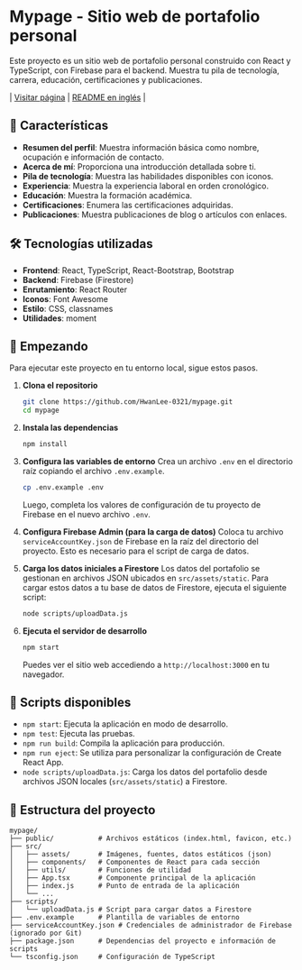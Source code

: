 # Mypage - Sitio web de portafolio personal

Este proyecto es un sitio web de portafolio personal construido con React y TypeScript, con Firebase para el backend. Muestra tu pila de tecnología, carrera, educación, certificaciones y publicaciones.

| [Visitar página](https://hwanlee-page.web.app/) | [README en inglés](https://github.com/HwanLee-0321/mypage/blob/main/README.md) |

## 🌟 Características

- **Resumen del perfil**: Muestra información básica como nombre, ocupación e información de contacto.
- **Acerca de mí**: Proporciona una introducción detallada sobre ti.
- **Pila de tecnología**: Muestra las habilidades disponibles con iconos.
- **Experiencia**: Muestra la experiencia laboral en orden cronológico.
- **Educación**: Muestra la formación académica.
- **Certificaciones**: Enumera las certificaciones adquiridas.
- **Publicaciones**: Muestra publicaciones de blog o artículos con enlaces.

## 🛠️ Tecnologías utilizadas

- **Frontend**: React, TypeScript, React-Bootstrap, Bootstrap
- **Backend**: Firebase (Firestore)
- **Enrutamiento**: React Router
- **Iconos**: Font Awesome
- **Estilo**: CSS, classnames
- **Utilidades**: moment

## 🚀 Empezando

Para ejecutar este proyecto en tu entorno local, sigue estos pasos.

1.  **Clona el repositorio**
    ```bash
    git clone https://github.com/HwanLee-0321/mypage.git
    cd mypage
    ```

2.  **Instala las dependencias**
    ```bash
    npm install
    ```

3.  **Configura las variables de entorno**
    Crea un archivo `.env` en el directorio raíz copiando el archivo `.env.example`.
    ```bash
    cp .env.example .env
    ```
    Luego, completa los valores de configuración de tu proyecto de Firebase en el nuevo archivo `.env`.

4.  **Configura Firebase Admin (para la carga de datos)**
    Coloca tu archivo `serviceAccountKey.json` de Firebase en la raíz del directorio del proyecto. Esto es necesario para el script de carga de datos.

5.  **Carga los datos iniciales a Firestore**
    Los datos del portafolio se gestionan en archivos JSON ubicados en `src/assets/static`. Para cargar estos datos a tu base de datos de Firestore, ejecuta el siguiente script:
    ```bash
    node scripts/uploadData.js
    ```

6.  **Ejecuta el servidor de desarrollo**
    ```bash
    npm start
    ```
    Puedes ver el sitio web accediendo a `http://localhost:3000` en tu navegador.

## 📜 Scripts disponibles

- `npm start`: Ejecuta la aplicación en modo de desarrollo.
- `npm test`: Ejecuta las pruebas.
- `npm run build`: Compila la aplicación para producción.
- `npm run eject`: Se utiliza para personalizar la configuración de Create React App.
- `node scripts/uploadData.js`: Carga los datos del portafolio desde archivos JSON locales (`src/assets/static`) a Firestore.

## 📁 Estructura del proyecto

```
mypage/
├── public/           # Archivos estáticos (index.html, favicon, etc.)
├── src/
│   ├── assets/       # Imágenes, fuentes, datos estáticos (json)
│   ├── components/   # Componentes de React para cada sección
│   ├── utils/        # Funciones de utilidad
│   ├── App.tsx       # Componente principal de la aplicación
│   ├── index.js      # Punto de entrada de la aplicación
│   └── ...
├── scripts/
│   └── uploadData.js # Script para cargar datos a Firestore
├── .env.example      # Plantilla de variables de entorno
├── serviceAccountKey.json # Credenciales de administrador de Firebase (ignorado por Git)
├── package.json      # Dependencias del proyecto e información de scripts
└── tsconfig.json     # Configuración de TypeScript
```
